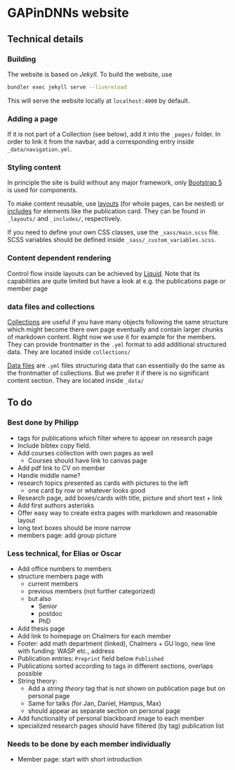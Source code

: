 # GAPinDNNs website

## Technical details

### Building

The website is based on *Jekyll*. To build the website, use

```bash
bundler exec jekyll serve --livereload
```

This will serve the website locally at `localhost:4000` by default.

### Adding a page

If it is not part of a Collection (see below), add it into the `_pages/`
folder. In order to link it from the navbar, add a corresponding entry inside
`_data/navigation.yml`.

### Styling content

In principle the site is build without any major framework, only [Bootstrap
5](https://getbootstrap.com/docs/5.3/getting-started/introduction/) is used for
components.

To make content reusable, use [layouts](https://jekyllrb.com/docs/layouts/)
(for whole pages, can be nested) or
[includes](https://jekyllrb.com/docs/includes/) for elements like the
publication card. They can be found in `_layouts/` and `_includes/`,
respectively.

If you need to define your own CSS classes, use the `_sass/main.scss` file.
SCSS variables should be defined inside `_sass/_custom_variables.scss`.

### Content dependent rendering

Control flow inside layouts can be achieved by
[Liquid](https://jekyllrb.com/docs/liquid/). Note that its capabilities are
quite limited but have a look at e.g. the publications page or member page

### data files and collections

[Collections](https://jekyllrb.com/docs/collections/) are useful if you have
many objects following the same structure which might become there own page
eventually and contain larger chunks of markdown content. Right now we use it
for example for the members. They can provide frontmatter in the `.yml` format
to add additional structured data. They are located inside `collections/`

[Data files](https://jekyllrb.com/docs/datafiles/) are `.yml` files structuring
data that can essentially do the same as the frontmatter of collections. But we
prefer it if there is no significant content section. They are located inside
`_data/`

## To do

### Best done by Philipp

- tags for publications which filter where to appear on research page
- Include bibtex copy field.
- Add courses collection with own pages as well
    - Courses should have link to canvas page
- Add pdf link to CV on member
- Handle middle name?
- research topics presented as cards with pictures to the left
    - one card by row or whatever looks good
- Research page, add boxes/cards with title, picture and short text + link
- Add first authors asterisks
- Offer easy way to create extra pages with markdown and reasonable layout
- long text boxes should be more narrow
- members page: add group picture


### Less technical, for Elias or Oscar
- Add office numbers to members
- structure members page with
    - current members
    - previous members (not further categorized)
    - but also
        - Senior
        - postdoc
        - PhD
- Add thesis page
- Add link to homepage on Chalmers for each member
- Footer: add math department (linked), Chalmers + GU logo, new line with
  funding: WASP etc., address
- Publication entries: `Preprint` field below `Published`
- Publications sorted according to tags in different sections, overlaps
  possible
- String theory:
    - Add a *string theory* tag that is not shown on publication page but on personal page
    - Same for talks (for Jan, Daniel, Hampus, Max)
    - should appear as separate section on personal page
- Add functionality of personal blackboard image to each member
- specialized research pages should have filtered (by tag) publication list


### Needs to be done by each member individually
- Member page: start with short introduction
